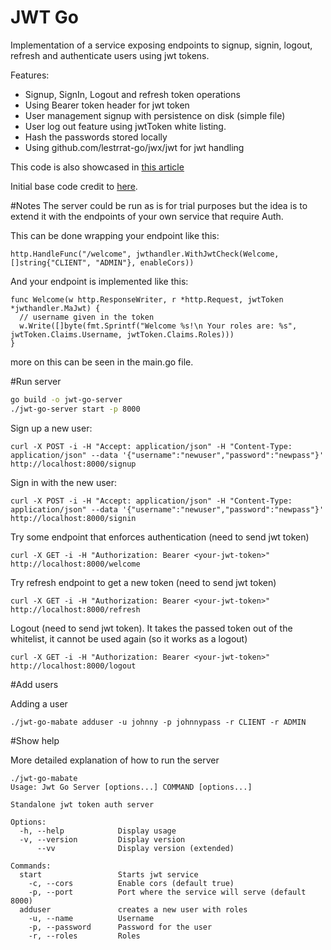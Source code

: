 # JWT Go

Implementation of a service exposing endpoints to signup, signin, logout, refresh and authenticate users using jwt tokens.

Features:
- Signup, SignIn, Logout and refresh token operations
- Using Bearer token header for jwt token
- User management signup with persistence on disk (simple file)
- User log out feature using jwtToken white listing.
- Hash the passwords stored locally
- Using github.com/lestrrat-go/jwx/jwt for jwt handling

This code is also showcased in [this article](https://miguelabate.com/jwt-token-auth-in-golang/) 

Initial base code credit to [here](https://github.com/sohamkamani/jwt-go-example).

#Notes
The server could be run as is for trial purposes but the idea 
is to extend it with the endpoints of your own service that require Auth.

This can be done wrapping your endpoint like this:
```
http.HandleFunc("/welcome", jwthandler.WithJwtCheck(Welcome, []string{"CLIENT", "ADMIN"}, enableCors))
```

And your endpoint is implemented like this:  

```
func Welcome(w http.ResponseWriter, r *http.Request, jwtToken *jwthandler.MaJwt) {
  // username given in the token
  w.Write([]byte(fmt.Sprintf("Welcome %s!\n Your roles are: %s", jwtToken.Claims.Username, jwtToken.Claims.Roles)))
}
```

more on this can be seen in the main.go file.

#Run server

```sh
go build -o jwt-go-server
./jwt-go-server start -p 8000
```

Sign up a new user:
```
curl -X POST -i -H "Accept: application/json" -H "Content-Type: application/json" --data '{"username":"newuser","password":"newpass"}' http://localhost:8000/signup

```

Sign in with the new user:
```
curl -X POST -i -H "Accept: application/json" -H "Content-Type: application/json" --data '{"username":"newuser","password":"newpass"}' http://localhost:8000/signin

```

Try some endpoint that enforces authentication (need to send jwt token)
```
curl -X GET -i -H "Authorization: Bearer <your-jwt-token>" http://localhost:8000/welcome
```

Try refresh endpoint to get a new token (need to send jwt token)
```
curl -X GET -i -H "Authorization: Bearer <your-jwt-token>" http://localhost:8000/refresh
```
Logout (need to send jwt token). It takes the passed token out of the whitelist, it cannot be used again (so it works as a logout)
```
curl -X GET -i -H "Authorization: Bearer <your-jwt-token>" http://localhost:8000/logout
```

#Add users

Adding a user  

```
./jwt-go-mabate adduser -u johnny -p johnnypass -r CLIENT -r ADMIN
```

#Show help

More detailed explanation of how to run the server

```
./jwt-go-mabate
Usage: Jwt Go Server [options...] COMMAND [options...]

Standalone jwt token auth server

Options:
  -h, --help            Display usage
  -v, --version         Display version
      --vv              Display version (extended)

Commands:
  start                 Starts jwt service
    -c, --cors          Enable cors (default true)
    -p, --port          Port where the service will serve (default 8000)
  adduser               creates a new user with roles
    -u, --name          Username
    -p, --password      Password for the user
    -r, --roles         Roles


```
